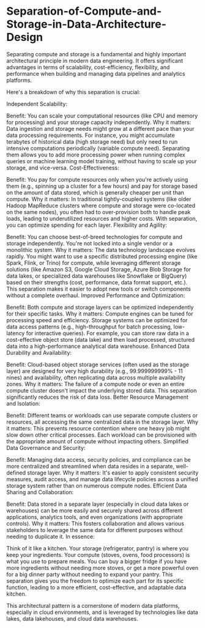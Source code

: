 # Separation-of-Compute-and-Storage-in-Data-Architecture-Design

Separating compute and storage is a fundamental and highly important architectural principle in modern data engineering. It offers significant advantages in terms of scalability, cost-efficiency, flexibility, and performance when building and managing data pipelines and analytics platforms.

Here's a breakdown of why this separation is crucial:

Independent Scalability:

Benefit: You can scale your computational resources (like CPU and memory for processing) and your storage capacity independently.
Why it matters: Data ingestion and storage needs might grow at a different pace than your data processing requirements. For instance, you might accumulate terabytes of historical data (high storage need) but only need to run intensive computations periodically (variable compute need). Separating them allows you to add more processing power when running complex queries or machine learning model training, without having to scale up your storage, and vice-versa.
Cost-Effectiveness:

Benefit: You pay for compute resources only when you're actively using them (e.g., spinning up a cluster for a few hours) and pay for storage based on the amount of data stored, which is generally cheaper per unit than compute.
Why it matters: In traditional tightly-coupled systems (like older Hadoop MapReduce clusters where compute and storage were co-located on the same nodes), you often had to over-provision both to handle peak loads, leading to underutilized resources and higher costs. With separation, you can optimize spending for each layer.
Flexibility and Agility:

Benefit: You can choose best-of-breed technologies for compute and storage independently. You're not locked into a single vendor or a monolithic system.
Why it matters: The data technology landscape evolves rapidly. You might want to use a specific distributed processing engine (like Spark, Flink, or Trino) for compute, while leveraging different storage solutions (like Amazon S3, Google Cloud Storage, Azure Blob Storage for data lakes, or specialized data warehouses like Snowflake or BigQuery) based on their strengths (cost, performance, data format support, etc.). This separation makes it easier to adopt new tools or switch components without a complete overhaul.
Improved Performance and Optimization:

Benefit: Both compute and storage layers can be optimized independently for their specific tasks.
Why it matters: Compute engines can be tuned for processing speed and efficiency. Storage systems can be optimized for data access patterns (e.g., high-throughput for batch processing, low-latency for interactive queries). For example, you can store raw data in a cost-effective object store (data lake) and then load processed, structured data into a high-performance analytical data warehouse.
Enhanced Data Durability and Availability:

Benefit: Cloud-based object storage services (often used as the storage layer) are designed for very high durability (e.g., 99.999999999% - 11 nines) and availability, often replicating data across multiple availability zones.
Why it matters: The failure of a compute node or even an entire compute cluster doesn't impact the underlying stored data. This separation significantly reduces the risk of data loss.
Better Resource Management and Isolation:

Benefit: Different teams or workloads can use separate compute clusters or resources, all accessing the same centralized data in the storage layer.
Why it matters: This prevents resource contention where one heavy job might slow down other critical processes. Each workload can be provisioned with the appropriate amount of compute without impacting others.
Simplified Data Governance and Security:

Benefit: Managing data access, security policies, and compliance can be more centralized and streamlined when data resides in a separate, well-defined storage layer.
Why it matters: It's easier to apply consistent security measures, audit access, and manage data lifecycle policies across a unified storage system rather than on numerous compute nodes.
Efficient Data Sharing and Collaboration:

Benefit: Data stored in a separate layer (especially in cloud data lakes or warehouses) can be more easily and securely shared across different applications, analytics tools, and even organizations (with appropriate controls).
Why it matters: This fosters collaboration and allows various stakeholders to leverage the same data for different purposes without needing to duplicate it.
In essence:

Think of it like a kitchen. Your storage (refrigerator, pantry) is where you keep your ingredients. Your compute (stoves, ovens, food processors) is what you use to prepare meals. You can buy a bigger fridge if you have more ingredients without needing more stoves, or get a more powerful oven for a big dinner party without needing to expand your pantry. This separation gives you the freedom to optimize each part for its specific function, leading to a more efficient, cost-effective, and adaptable data kitchen.

This architectural pattern is a cornerstone of modern data platforms, especially in cloud environments, and is leveraged by technologies like data lakes, data lakehouses, and cloud data warehouses.
